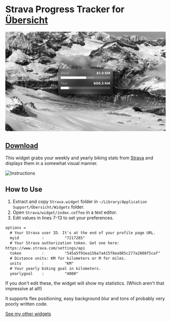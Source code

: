 # Strava Progress Tracker for [Übersicht](http://tracesof.net/uebersicht/)

![](https://github.com/Pe8er/Strava.widget/blob/master/screenshot.png)

## [Download](https://github.com/Pe8er/Strava.widget/raw/master/Strava.widget.zip)

This widget grabs your weekly and yearly biking stats from [Strava](https://www.strava.com/) and displays them in a somewhat visual manner.

![Instructions](http://imgur.com/nGiCWi2.jpg)

## How to Use

1. Extract and copy `Strava.widget` folder in `~/Library/Application Support/Übersicht/Widgets` folder.
1. Open `Strava/widget/index.coffee` in a text editor.
2. Edit values in lines 7-13 to set your preferences.

```
options =
  # Your Strava user ID. It's at the end of your profile page URL.
  myid          :         "7217285"
  # Your Strava authorization token. Get one here: https://www.strava.com/settings/api
  token         :         "545a5f91ea156a7a415f8ea985c277a2808f5caf"
  # Distance units: KM for kilometers or M for miles.
  units         :         "KM"
  # Your yearly biking goal in kilometers.
  yearlygoal    :         "4000"
```

If you don't edit these, the widget will show my statistics. (Which aren't that impressive at all!)

It supports flex positioning, easy background blur and tons of probably very poorly written code.

[See my other widgets](https://github.com/Pe8er/Ubersicht-Widgets)
